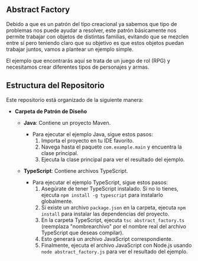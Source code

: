 ## Abstract Factory

Debido a que es un patrón del tipo creacional ya sabemos que tipo de problemas nos puede ayudar a resolver, este patrón básicamente nos permite trabajar con objetos de distintas familias, evitando que se mezclen entre sí pero teniendo claro que su objetivo es que estos objetos puedan trabajar juntos, vamos a plantear un ejemplo simple.

El ejemplo que encontrarás aquí se trata de un juego de rol (RPG) y necesitamos crear diferentes tipos de personajes y armas.

## Estructura del Repositorio

Este repositorio está organizado de la siguiente manera:

- **Carpeta de Patrón de Diseño**
  - **Java**: Contiene un proyecto Maven.
    - Para ejecutar el ejemplo Java, sigue estos pasos:
      1. Importa el proyecto en tu IDE favorito.
      2. Navega hasta el paquete `com.example.main` y encuentra la clase principal.
      3. Ejecuta la clase principal para ver el resultado del ejemplo.

  - **TypeScript**: Contiene archivos TypeScript.
    - Para ejecutar el ejemplo TypeScript, sigue estos pasos:
      1. Asegúrate de tener TypeScript instalado. Si no lo tienes, ejecuta `npm install -g typescript` para instalarlo globalmente.
      2. Si existe un archivo `package.json` en la carpeta, ejecuta `npm install` para instalar las dependencias del proyecto.
      3. En la carpeta TypeScript, ejecuta `tsc abstract_factory.ts` (reemplaza "nombrearchivo" por el nombre real del archivo TypeScript que deseas compilar).
      4. Esto generará un archivo JavaScript correspondiente.
      5. Finalmente, ejecuta el archivo JavaScript con Node.js usando `node abstract_factory.js` para ver el resultado del ejemplo.
